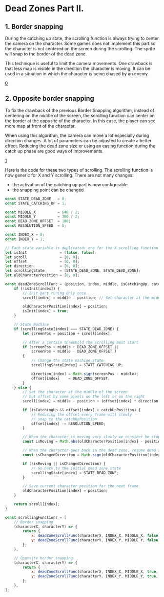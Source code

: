 # Dead Zones Part II.

## 1. Border snapping
During the catching up state, the scrolling function is always trying to center the camera on the character.
Some games does not implement this part so the character is not centered on the screen during the scrolling.
The sprite will snap to the border of the dead zone.

This technique is useful to limit the camera movements. One drawback is that less map is visible in the direction the character is moving.
It can be used in a situation in which the character is being chased by an enemy.

[0](play)

## 2. Opposite border snapping
To fix the drawback of the previous Border Snapping algorithm, instead of centering on the middle of the screen, the scrolling function can center on the border at the opposite of the character. In this case, the player can see more map at front of the character.

When using this algorithm, the camera can move a lot especially during direction changes. A lot of parameters can be adjusted to create a better effect. Reducing the dead zone size or using an easing function during the catch up phase are good ways of improvements.

[1](play)

Here is the code for these two types of scrolling.
The scrolling function is now generic for X and Y scrolling.
There are not many changes:
- the activation of the catching up part is now configurable
- the snapping point can be changed

```js
const STATE_DEAD_ZONE   = 0;
const STATE_CATCHING_UP = 1;

const MIDDLE_X          = 640 / 2;
const MIDDLE_Y          = 360 / 2;
const DEAD_ZONE_OFFSET  = 100;
const RESOLUTION_SPEED  = 5;

const INDEX_X = 0;
const INDEX_Y = 1;

// Each state variable is duplicated: one for the X scrolling function and one other for Y
let isInit               = [false, false];
let scroll               = [0, 0];
let offset               = [0, 0];
let direction            = [0, 0];
let scrollingState       = [STATE_DEAD_ZONE, STATE_DEAD_ZONE];
let oldCharacterPosition = [0, 0];

const deadZoneScrollFunc = (position, index, middle, isCatchingUp, catchUpPosition) => {
    if (!isInit[index]) {
        // Init part runing only once
        scroll[index] = middle - position; // Set character at the middle of the screen

        oldCharacterPosition[index] = position;
        isInit[index] = true;
    }

    // State machine
    if (scrollingState[index] === STATE_DEAD_ZONE) {
        let screenPos = position + scroll[index];

        // After a certain threshold the scrolling must start
        if (screenPos > middle + DEAD_ZONE_OFFSET ||
            screenPos < middle - DEAD_ZONE_OFFSET )
        {
            // Change the state machine state
            scrollingState[index] = STATE_CATCHING_UP;

            direction[index] = Math.sign(screenPos - middle);
            offset[index]    = DEAD_ZONE_OFFSET;
        }
    } else {
        // Set the character at the middle of the screen
        // but offset by some pixels on the left or on the right
        scroll[index] = middle - position + (offset[index] * direction[index]);

        if (isCatchingUp && offset[index] > catchUpPosition) {
            // Reducing the offset every frame will slowly
            // snap to the catchUpPosition
            offset[index] -= RESOLUTION_SPEED;
        }

        // When the character is moving very slowly we consider he stopped
        const isMoving = Math.abs(oldCharacterPosition[index] - position) >= 0.1;

        // When the character goes back in the dead zone, resume dead zone state
        const isChangedDirection = Math.sign(oldCharacterPosition[index] - position) === direction[index];

        if (!isMoving || isChangedDirection) {
            // Go back to the initial dead zone state
            scrollingState[index] = STATE_DEAD_ZONE;
        }

        // Save current character position for the next frame
        oldCharacterPosition[index] = position;
    }

    return scroll[index];
}

const scrollingFunctions = [
    // Border snapping
    (characterX, characterY) => {
        return {
            x: deadZoneScrollFunc(characterX, INDEX_X, MIDDLE_X, false),
            y: deadZoneScrollFunc(characterY, INDEX_Y, MIDDLE_Y, false),
        };
    },

    // Opposite border snapping
    (characterX, characterY) => {
        return {
            x: deadZoneScrollFunc(characterX, INDEX_X, MIDDLE_X, true, -DEAD_ZONE_OFFSET),
            y: deadZoneScrollFunc(characterY, INDEX_Y, MIDDLE_Y, true, -DEAD_ZONE_OFFSET),
        };
    },
];
```
